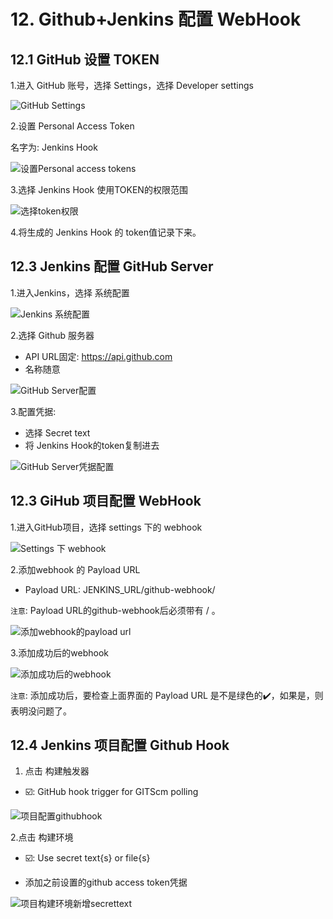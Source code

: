 # 12. Github+Jenkins 配置 WebHook


## 12.1 GitHub 设置 TOKEN


1.进入 GitHub 账号，选择 Settings，选择 Developer settings

![GitHub Settings](../assets/githubsettings.png)


2.设置 Personal Access Token

名字为: Jenkins Hook

![设置Personal access tokens](../assets/githubpersonal.png)


3.选择 Jenkins Hook 使用TOKEN的权限范围

![选择token权限](../assets/githubtoken.png)

4.将生成的 Jenkins Hook 的 token值记录下来。


## 12.3 Jenkins 配置 GitHub Server

1.进入Jenkins，选择 系统配置

![Jenkins 系统配置](../assets/jenkins配置.png)

2.选择 Github 服务器
* API URL固定: https://api.github.com
* 名称随意

![GitHub Server配置](../assets/githubserver配置.png)

3.配置凭据:
* 选择 Secret text
* 将 Jenkins Hook的token复制进去

![GitHub Server凭据配置](../assets/githubtoken配置.png)


## 12.3 GiHub 项目配置 WebHook

1.进入GitHub项目，选择 settings 下的 webhook

![Settings 下 webhook](../assets/项目settings下webhook设置.png)


2.添加webhook 的 Payload URL

* Payload URL: JENKINS_URL/github-webhook/

`注意`: Payload URL的github-webhook后必须带有 / 。

![添加webhook的payload url](../assets/添加webhook的payload%20url.png)


3.添加成功后的webhook

![添加成功后的webhook](../assets/添加成功后webhook.png)

`注意`: 添加成功后，要检查上面界面的 Payload URL 是不是绿色的✔️，如果是，则表明没问题了。



## 12.4 Jenkins 项目配置 Github Hook

1. 点击 构建触发器
* ☑️: GitHub hook trigger for GITScm polling

![项目配置githubhook](../assets/项目配置githubhook.png)


2.点击 构建环境
* ☑️: Use secret text{s} or file{s}

* 添加之前设置的github access token凭据

![项目构建环境新增secrettext](../assets/项目构建环境新增secrettext.png)

